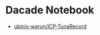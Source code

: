 # Dacade Notebook

* [ubinix-warun/ICP-TunaRecord](https://www.github.com/ubinix-warun/ICP-TunaRecord)
